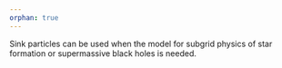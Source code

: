 ```yaml
---
orphan: true
---
```


Sink particles can be used when the model for subgrid physics of star formation or supermassive black holes is needed.
